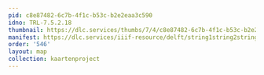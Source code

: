 ```yaml
---
pid: c8e87482-6c7b-4f1c-b53c-b2e2eaa3c590
idno: TRL-7.5.2.18
thumbnail: https://dlc.services/thumbs/7/4/c8e87482-6c7b-4f1c-b53c-b2e2eaa3c590/full/400,339/0/default.jpg
manifest: https://dlc.services/iiif-resource/delft/string1string2string3/kaartenproject-2007/TRL-7.5.2.18
order: '546'
layout: map
collection: kaartenproject
---
```

